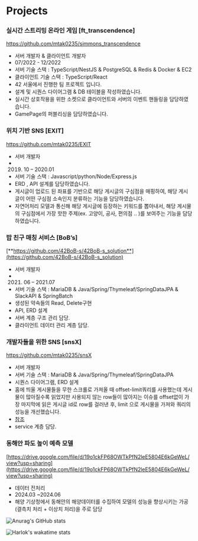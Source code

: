 # Projects

### 실시간 스트리밍 온라인 게임 [ft_transcendence]

https://github.com/mtak0235/simmons_transcendence

- 서버 개발자 & 클라이언트 개발자
- 07/2022 - 12/2022
- 서버 기술 스택 : TypeScript/NestJS & PostgreSQL & Redis & Docker & EC2
- 클라이언트 기술 스택 : TypeScript/React
- 42 서울에서 진행한 팀 프로젝트 입니다.
- 설계 및 시퀀스 다이어그램 & DB 테이블을 작성하였습니다.
- 실시간 상호작용을 위한 소켓으로 클라이언트와 서버의 이벤트 핸들링을 담당하였습니다.
- GamePage의 퍼블리싱을 담당하였습니다.

### 위치 기반 SNS [EXIT]

https://github.com/mtak0235/EXIT

- 서버 개발자
- 2019. 10 – 2020.01
- 서버 기술 스택 :  Javascript/python/Node/Express.js
- ERD , API 설계를 담당하였습니다.
- 게시글이 업로드 된 좌표를 기반으로 해당 게시글의 구심점을 매핑하여, 해당 게시글이 어떤 구심점 소속인지 분류하는 기능을 담당하였습니다.
- 자연어처리 모델과 통신해 해당 게시글에 등장하는 키워드를 뽑아내서, 해당 게시물의 구심점에서 가장 핫한 주제(ex. 고양이, 공사, 편의점 .. )를 보여주는 기능을 담당하였습니다.

### 밥 친구 매칭 서비스 [BoB’s]

[**https://github.com/42BoB-s/42BoB-s_solution**](https://github.com/42BoB-s/42BoB-s_solution)

- 서버 개발자
- 2021. 06 – 2021.07
- 서버 기술 스택 : MariaDB & Java/Spring/Thymeleaf/SpringDataJPA & SlackAPI  & SpringBatch
- 생성된 약속들의 Read, Delete구현
- API, ERD 설계
- 서버 계층 구조 관리 담당.
- 클라이언트 데이터 관리 계층 담당.

### 개발자들을 위한 SNS [snsX]

https://github.com/mtak0235/snsX

- 서버 개발자
- 서버 기술 스택 : MariaDB & Java/Spring/Thymeleaf/SpringDataJPA
- 시퀀스 다이어그램, ERD 설계
- 홈에 띄울 게시물들을 무한 스크롤로 가져올 때 offset-limit쿼리를 사용했는데 게시물이 많아질수록 읽었지만 사용되지 않는 row들이 많아지는 이슈를 offset없이 가장 마지막에 읽은 게시글 id로 row를 걸러낸 후, limit 으로 게시물을 가져와 쿼리의 성능을 개선했습니다. 
- [참조](https://github.com/mtak0235/snsX/blob/master/src/main/java/kr/seoul/snsX/repository/PostRepository.java)
- service 계층 담당.

### 동해안 파도 높이 예측 모델
[https://drive.google.com/file/d/19o1ckFP68OWTkPfN2leE5804E6kGeWeL/view?usp=sharing](https://drive.google.com/file/d/19o1ckFP68OWTkPfN2leE5804E6kGeWeL/view?usp=sharing)
- 데이터 전처리
- 2024.03 ~2024.06
- 해양 기상청에서 동해안의 해양데이터를 수집하여 모델의 성능을 향상시키는 가공(결측치 처리 + 이상치 처리)을 주로 담당

![Anurag's GitHub stats](https://github-readme-stats.vercel.app/api?username=mtak0235&show=reviews,discussions_started,discussions_answered,prs_merged,prs_merged_percentage&showing_icons=true&theme=radical&layout=compact)

![Harlok's wakatime stats](https://github-readme-stats.vercel.app/api/wakatime?username=@mtak0235)

